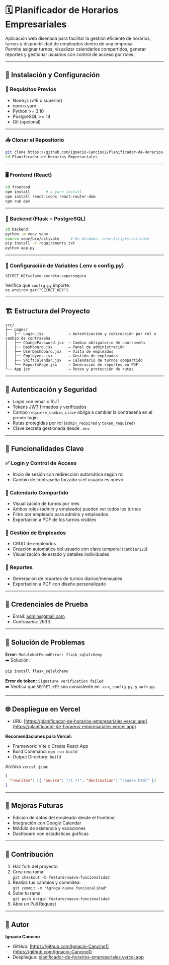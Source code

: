 
# 🗓️ Planificador de Horarios Empresariales

Aplicación web diseñada para facilitar la gestión eficiente de horarios, turnos y disponibilidad de empleados dentro de una empresa.  
Permite asignar turnos, visualizar calendarios compartidos, generar reportes y gestionar usuarios con control de acceso por roles.

---

## 🚀 Instalación y Configuración

### 🔧 Requisitos Previos

- Node.js (v16 o superior)  
- npm o yarn  
- Python >= 3.10  
- PostgreSQL >= 14  
- Git (opcional)  

---

### 📥 Clonar el Repositorio

```bash
git clone https://github.com/Ignacio-Cancino1/Planificador-de-Horarios-Empresariales.git
cd Planificador-de-Horarios-Empresariales
```

---

### 🖥️ Frontend (React)

```bash
cd frontend
npm install       # o yarn install
npm install react-icons react-router-dom
npm run dev
```

---

### 🐍 Backend (Flask + PostgreSQL)

```bash
cd backend
python -m venv venv
source venv/bin/activate     # En Windows: venv\Scripts\activate
pip install -r requirements.txt
python app.py
```

---

### 🔐 Configuración de Variables (.env o config.py)

```env
SECRET_KEY=clave-secreta-supersegura
```

Verifica que `config.py` importe:  
`os.environ.get("SECRET_KEY")`

---

## 🏗️ Estructura del Proyecto

```
src/
├── pages/
│   ├── Login.jsx           → Autenticación y redirección por rol o cambio de contraseña
│   ├── ChangePassword.jsx  → Cambio obligatorio de contraseña
│   ├── Dashboard.jsx       → Panel de administración
│   ├── UserDashboard.jsx   → Vista de empleados
│   ├── Employees.jsx       → Gestión de empleados
│   ├── ShiftCalendar.jsx   → Calendario de turnos compartido
│   └── ReportsPage.jsx     → Generación de reportes en PDF
└── App.jsx                 → Ruteo y protección de rutas
```

---

## 🔐 Autenticación y Seguridad

- Login con email o RUT  
- Tokens JWT firmados y verificados  
- Campo `requiere_cambio_clave` obliga a cambiar la contraseña en el primer login  
- Rutas protegidas por rol (`admin_required` y `token_required`)  
- Clave secreta gestionada desde `.env`  

---

## 🔁 Funcionalidades Clave

### ✅ Login y Control de Acceso
- Inicio de sesión con redirección automática según rol  
- Cambio de contraseña forzado si el usuario es nuevo  

### 📆 Calendario Compartido
- Visualización de turnos por mes  
- Ambos roles (admin y empleado) pueden ver todos los turnos  
- Filtro por empleado para admins y empleados  
- Exportación a PDF de los turnos visibles  

### 👥 Gestión de Empleados
- CRUD de empleados  
- Creación automática del usuario con clave temporal (`cambiar123`)  
- Visualización de estado y detalles individuales  

### 📄 Reportes
- Generación de reportes de turnos diarios/mensuales  
- Exportación a PDF con diseño personalizado  

---

## 🧪 Credenciales de Prueba

- Email: admin@gmail.com  
- Contraseña: 2633  

---

## 🧰 Solución de Problemas

**Error:** `ModuleNotFoundError: flask_sqlalchemy`  
➡️ Solución:  
```bash
pip install flask_sqlalchemy
```

**Error de token:** `Signature verification failed`  
➡️ Verifica que `SECRET_KEY` sea consistente en `.env`, `config.py`, y `auth.py`.

---

## 🌐 Despliegue en Vercel

- URL: [https://planificador-de-horarios-empresariales.vercel.app](https://planificador-de-horarios-empresariales.vercel.app)

**Recomendaciones para Vercel:**

- Framework: Vite o Create React App  
- Build Command: `npm run build`  
- Output Directory: `build`  

Archivo `vercel.json`:

```json
{
  "rewrites": [{ "source": "/(.*)", "destination": "/index.html" }]
}
```

---

## 📌 Mejoras Futuras

- Edición de datos del empleado desde el frontend  
- Integración con Google Calendar  
- Módulo de asistencia y vacaciones  
- Dashboard con estadísticas gráficas  

---

## 🤝 Contribución

1. Haz fork del proyecto  
2. Crea una rama:  
   `git checkout -b feature/nueva-funcionalidad`  
3. Realiza tus cambios y commitea:  
   `git commit -m "Agrega nueva funcionalidad"`  
4. Sube tu rama:  
   `git push origin feature/nueva-funcionalidad`  
5. Abre un Pull Request  

---

## 👤 Autor

**Ignacio Cancino**  
- GitHub: [https://github.com/Ignacio-Cancino1](https://github.com/Ignacio-Cancino1)  
- Despliegue: [planificador-de-horarios-empresariales.vercel.app](https://planificador-de-horarios-empresariales.vercel.app)
